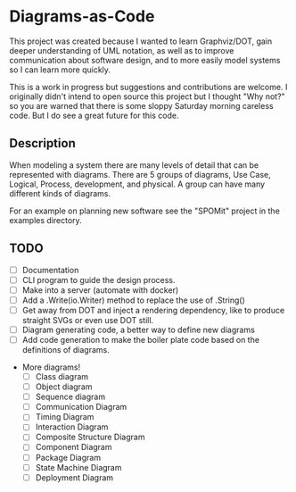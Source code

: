 Diagrams-as-Code
================
This project was created because I wanted to learn Graphviz/DOT, gain
deeper understanding of UML notation, as well as to improve communication about
software design, and to more easily model systems so I can learn more quickly.

This is a work in progress but suggestions and contributions are welcome. I
originally didn't intend to open source this project but I thought "Why not?" so
you are warned that there is some sloppy Saturday morning careless code. But I
do see a great future for this code.

## Description
When modeling a system there are many levels of detail that can be represented
with diagrams. There are 5 groups of diagrams, Use Case, Logical, Process,
development, and physical. A group can have many different kinds of diagrams.

For an example on planning new software see the "SPOMit" project in the examples
directory.

## TODO
- [ ] Documentation
- [ ] CLI program to guide the design process.
- [ ] Make into a server (automate with docker)
- [ ] Add a .Write(io.Writer) method to replace the use of .String()
- [ ] Get away from DOT and inject a rendering dependency, like to produce
  straight SVGs or even use DOT still.
- [ ] Diagram generating code, a better way to define new diagrams
- [ ] Add code generation to make the boiler plate code based on the definitions
  of diagrams.
- More diagrams!
  - [ ] Class diagram
  - [ ] Object diagram
  - [ ] Sequence diagram
  - [ ] Communication Diagram
  - [ ] Timing Diagram
  - [ ] Interaction Diagram
  - [ ] Composite Structure Diagram
  - [ ] Component Diagram
  - [ ] Package Diagram
  - [ ] State Machine Diagram
  - [ ] Deployment Diagram
